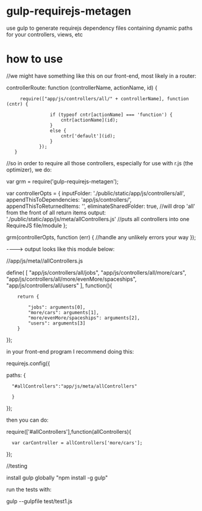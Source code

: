# gulp-requirejs-metagen
use gulp to generate requirejs dependency files containing dynamic paths for your controllers, views, etc


# how to use



//we might have something like this on our front-end, most likely in a router:


   controllerRoute: function (controllerName, actionName, id) {
              
         require(["app/js/controllers/all/" + controllerName], function (cntr) {
                  
                    if (typeof cntr[actionName] === 'function') {
                        cntr[actionName](id);
                    }
                    else {
                        cntr['default'](id);
                    }
                });
       }


//so in order to require all those controllers, especially for use with r.js (the optimizer), we do:

var grm = require('gulp-requirejs-metagen');

var controllerOpts =  {
        inputFolder: './public/static/app/js/controllers/all',
        appendThisToDependencies: 'app/js/controllers/',
        appendThisToReturnedItems: '',
        eliminateSharedFolder: true,     //will drop 'all' from the front of all return items
        output: './public/static/app/js/meta/allControllers.js' //puts all controllers into one RequireJS file/module
    };
    
    
grm(controllerOpts, function (err) {
     //handle any unlikely errors your way
  });
  
  
---->  output looks like this module below:


//app/js/meta//allControllers.js

define(
    [
        "app/js/controllers/all/jobs",
		"app/js/controllers/all/more/cars",
		"app/js/controllers/all/more/evenMore/spaceships",
		"app/js/controllers/all/users"
    ],
    function(){

        return {

            "jobs": arguments[0],
			"more/cars": arguments[1],
			"more/evenMore/spaceships": arguments[2],
			"users": arguments[3]
        }
  });
  
  
  in your front-end program I recommend doing this:
  
  
  requirejs.config({
 
   paths: {
   
      "#allControllers":"app/js/meta/allControllers"
   
      }
  });
  
  then you can do:
  
  require(['#allControllers'],function(allControllers){
  
      var carController = allControllers['more/cars'];
  
  });



//testing

install gulp globally "npm install -g gulp"

run the tests with:

gulp --gulpfile test/test1.js 

